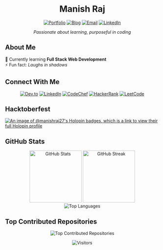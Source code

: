 <div align="center">
  
# Manish Raj

[![Portfolio](https://img.shields.io/badge/Portfolio-manishraj.netlify.app-blue?style=flat&logo=google-chrome)](https://manishraj.netlify.app/)
[![Blog](https://img.shields.io/badge/Blog-dev.to/manishraj27-black?style=flat&logo=dev.to)](https://dev.to/manishraj27)
[![Email](https://img.shields.io/badge/Email-manish__raj@outlook.com-red?style=flat&logo=gmail)](mailto:manish__raj@outlook.com)
[![LinkedIn](https://img.shields.io/badge/LinkedIn-manishraj27-blue?style=flat&logo=linkedin)](https://linkedin.com/in/manishraj27)

_Passionate about learning, purposeful in coding_

</div>

## About Me

🌱 Currently learning **Full Stack Web Development**  
⚡ Fun fact: _Laughs in shadows_

## Connect With Me

<div align="center">

[![Dev.to](https://img.shields.io/badge/dev.to-manishraj27-black?style=for-the-badge&logo=dev.to)](https://dev.to/manishraj27)
[![LinkedIn](https://img.shields.io/badge/LinkedIn-manishraj27-blue?style=for-the-badge&logo=linkedin)](https://linkedin.com/in/manishraj27)
[![CodeChef](https://img.shields.io/badge/CodeChef-manish__raj27-brown?style=for-the-badge&logo=codechef)](https://www.codechef.com/users/manish_raj27)
[![HackerRank](https://img.shields.io/badge/HackerRank-manish__raj27-green?style=for-the-badge&logo=hackerrank)](https://www.hackerrank.com/manish_raj27)
[![LeetCode](https://img.shields.io/badge/LeetCode-manish__raj27-orange?style=for-the-badge&logo=leetcode)](https://www.leetcode.com/manish_raj27)

</div>

## Hacktoberfest

[![An image of @manishraj27's Holopin badges, which is a link to view their full Holopin profile](https://holopin.me/manishraj27)](https://holopin.io/@manishraj27)

## GitHub Stats

<div align="center">
  <img src="https://github-readme-stats.vercel.app/api?username=manishraj27&theme=tokyonight&hide_border=true&include_all_commits=false&count_private=false" alt="GitHub Stats" height="170" />
  <img src="https://github-readme-streak-stats.herokuapp.com/?user=manishraj27&theme=tokyonight&hide_border=true" alt="GitHub Streak" height="170" />
</div>

<div align="center">
  <img src="https://github-readme-stats.vercel.app/api/top-langs/?username=manishraj27&theme=tokyonight&hide_border=true&include_all_commits=false&count_private=false&layout=compact" alt="Top Languages" />
</div>

## Top Contributed Repositories

<div align="center">
  <img src="https://github-contributor-stats.vercel.app/api?username=manishraj27&limit=5&theme=tokyonight&combine_all_yearly_contributions=true" alt="Top Contributed Repositories" />
</div>

<div align="center">
  
  ![Visitors](https://visitcount.itsvg.in/api?id=manishraj27&icon=5&color=6)
  
</div>
